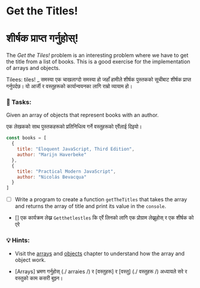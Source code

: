 # Get the Titles!

# शीर्षक प्राप्त गर्नुहोस्!

The _Get the Tiles!_ problem is an interesting problem where we have to get the title from a list of books. This is a good exercise for the implementation of arrays and objects.

Tilees: tiles! _ समस्या एक चाखलाग्दो समस्या हो जहाँ हामीले शीर्षक पुस्तकको सूचीबाट शीर्षक प्राप्त गर्नुपर्दछ। यो आर्जी र वस्तुहरूको कार्यान्वयनका लागि राम्रो व्यायाम हो।

### 📝 Tasks:

Given an array of objects that represent books with an author.

एक लेखकको साथ पुस्तकहरूको प्रतिनिधित्व गर्ने वस्तुहरूको एर्रेलाई दिइयो।

```javascript
const books = [
  {
    title: "Eloquent JavaScript, Third Edition",
    author: "Marijn Haverbeke"
  },
  {
    title: "Practical Modern JavaScript",
    author: "Nicolás Bevacqua"
  }
]
```

* [ ] Write a program to create a function `getTheTitles` that takes the array and returns the array of title and print its value in the `console`.

* [] एक कार्यक्रम लेख्न `Getthetlestles` कि एर्रे लिनको लागि एक प्रोग्राम लेख्नुहोस् र एक शीर्षक को एरे

### 💡 Hints:

* Visit the [arrays](../arrays/) and [objects](../objects/) chapter to understand how the array and object work.

* [Arrays] भ्रमण गर्नुहोस् (./ arraies /) र [वस्तुहरू] र [वस्तु] (./ वस्तुहरू /) अध्यायले सरे र वस्तुको काम कसरी बुझ्न।

